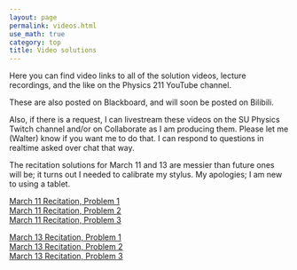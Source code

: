```yaml
---
layout: page 
permalink: videos.html
use_math: true
category: top
title: Video solutions
---
```


Here you can find video links to all of the solution videos, lecture recordings, and the like on the Physics 211 YouTube channel.

These are also posted on Blackboard, and will soon be posted on Bilibili.

Also, if there is a request, I can livestream these videos on the SU Physics Twitch channel and/or on Collaborate as I am producing them. Please let me (Walter) know if you want me to do that. I can respond to questions in realtime asked over chat that way.

The recitation solutions for March 11 and 13 are messier than future ones will be; it turns out I needed to calibrate my stylus. My apologies; I am new to using a tablet.

[March 11 Recitation, Problem 1](https://youtu.be/A01MqDCyEHw)<br>
[March 11 Recitation, Problem 2](https://youtu.be/7v92Ouf9mQ0)<br>
[March 11 Recitation, Problem 3](https://youtu.be/65EFIJIomOk)

[March 13 Recitation, Problem 1](https://youtu.be/EPFCvFK-Stc)<br> 
[March 13 Recitation, Problem 2](https://youtu.be/oJI_MLFGrkw)<br>
[March 13 Recitation, Problem 3](https://youtu.be/-ByFiNxFKI0)

